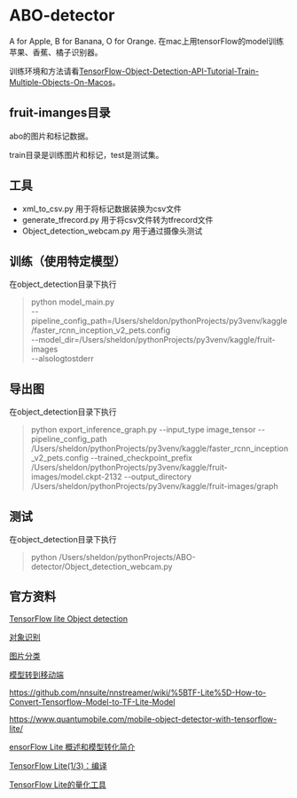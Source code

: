# ABO-detector
A for Apple, B for Banana, O for Orange. 在mac上用tensorFlow的model训练苹果、香蕉、橘子识别器。

训练环境和方法请看[TensorFlow-Object-Detection-API-Tutorial-Train-Multiple-Objects-On-Macos](https://github.com/davelet/TensorFlow-Object-Detection-API-Tutorial-Train-Multiple-Objects-On-Macos)。

## fruit-imanges目录
abo的图片和标记数据。

train目录是训练图片和标记，test是测试集。

## 工具

- xml_to_csv.py 用于将标记数据装换为csv文件
- generate_tfrecord.py 用于将csv文件转为tfrecord文件
- Object_detection_webcam.py 用于通过摄像头测试

## 训练（使用特定模型）
在object_detection目录下执行
> python model_main.py \
    --pipeline_config_path=/Users/sheldon/pythonProjects/py3venv/kaggle/faster_rcnn_inception_v2_pets.config \
    --model_dir=/Users/sheldon/pythonProjects/py3venv/kaggle/fruit-images \
    --alsologtostderr

## 导出图
在object_detection目录下执行
> python export_inference_graph.py --input_type image_tensor --pipeline_config_path /Users/sheldon/pythonProjects/py3venv/kaggle/faster_rcnn_inception_v2_pets.config --trained_checkpoint_prefix /Users/sheldon/pythonProjects/py3venv/kaggle/fruit-images/model.ckpt-2132 --output_directory /Users/sheldon/pythonProjects/py3venv/kaggle/fruit-images/graph

## 测试
在object_detection目录下执行
> python /Users/sheldon/pythonProjects/ABO-detector/Object_detection_webcam.py

## 官方资料

[TensorFlow lite Object detection](https://www.tensorflow.org/lite/models/object_detection/overview)

[对象识别](https://www.tensorflow.org/lite/models/object_detection/overview#customize_model)

[图片分类](https://www.tensorflow.org/lite/models/image_classification/overview)

[模型转到移动端](https://www.tensorflow.org/lite/convert/python_api)

https://github.com/nnsuite/nnstreamer/wiki/%5BTF-Lite%5D-How-to-Convert-Tensorflow-Model-to-TF-Lite-Model

https://www.quantumobile.com/mobile-object-detector-with-tensorflow-lite/

[ensorFlow Lite 概述和模型转化简介](https://zhuanlan.zhihu.com/p/37941205)

[TensorFlow Lite(1/3)：编译](https://zhuanlan.zhihu.com/p/32190069)

[TensorFlow Lite的量化工具](https://zhuanlan.zhihu.com/p/45213001)


